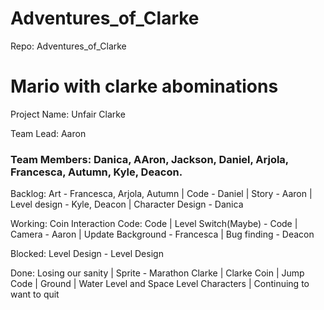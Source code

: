 # Adventures_of_Clarke
Repo: Adventures_of_Clarke

# Mario with clarke abominations

Project Name: Unfair Clarke

Team Lead: Aaron

### Team Members: Danica, AAron, Jackson, Daniel, Arjola, Francesca, Autumn, Kyle, Deacon.

Backlog: Art - Francesca, Arjola, Autumn | Code -  Daniel | Story - Aaron | Level design - Kyle, Deacon | Character Design - Danica

Working: Coin Interaction Code: Code | Level Switch(Maybe) - Code | Camera - Aaron | Update Background - Francesca | Bug finding - Deacon

Blocked: Level Design - Level Design

Done: Losing our sanity | Sprite - Marathon Clarke | Clarke Coin | Jump Code | Ground | Water Level and Space Level Characters | Continuing to want to quit
